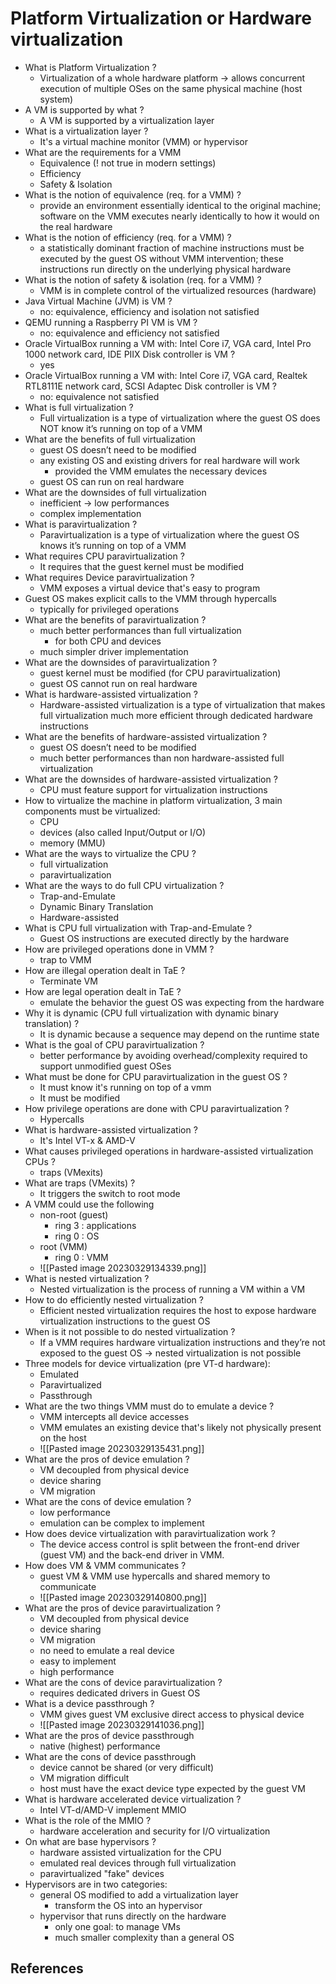 ---
---

# Platform Virtualization or Hardware virtualization

-  What is Platform Virtualization ?
	- Virtualization of a whole hardware platform → allows concurrent execution of multiple OSes on the same physical machine (host system) 
 -  A VM is supported by what ? 
	 - A VM is supported by a virtualization layer
 - What is a virtualization layer ?
	 - It's a virtual machine monitor (VMM) or hypervisor
  - What are the requirements for a VMM
	  - Equivalence (! not true in modern settings)
	  - Efficiency
	  - Safety & Isolation
  - What is the notion of equivalence (req. for a VMM) ?
	  - provide an environment essentially identical to the original machine; software on the VMM executes nearly identically to how it would on the real hardware
  - What is the notion of efficiency (req. for a VMM) ?
	  - a statistically dominant fraction of machine instructions must be executed by the guest OS without VMM intervention; these instructions run directly on the underlying physical hardware
  - What is the notion of safety & isolation (req. for a VMM) ?
	  - VMM is in complete control of the virtualized resources (hardware)
  - Java Virtual Machine (JVM) is VM ?
	  - no: equivalence, efficiency and isolation not satisfied
  - QEMU running a Raspberry PI VM is VM ?
	  - no: equivalence and efficiency not satisfied 
  - Oracle VirtualBox running a VM with: Intel Core i7, VGA card, Intel Pro 1000 network card, IDE PIIX Disk controller is VM ?
	  - yes 
  - Oracle VirtualBox running a VM with: Intel Core i7, VGA card, Realtek RTL8111E network card, SCSI Adaptec Disk controller is VM ?
	  - no: equivalence not satisfied
  - What is full virtualization ?
	  - Full virtualization is a type of virtualization where the guest OS does NOT know it’s running on top of a VMM
  - What are the benefits of full virtualization
	  - guest OS doesn’t need to be modified
	  - any existing OS and existing drivers for real hardware will work
		  - provided the VMM emulates the necessary devices
	  - guest OS can run on real hardware
  - What are the downsides of full virtualization
	  - inefficient → low performances
	  - complex implementation
  - What is paravirtualization ?
	  - Paravirtualization is a type of virtualization where the guest OS knows it’s running on top of a VMM
  - What requires CPU paravirtualization ?
	  - It requires that the guest kernel must be modified
  - What requires Device paravirtualization ?
	  - VMM exposes a virtual device that's easy to program
  - Guest OS makes explicit calls to the VMM through hypercalls
	  - typically for privileged operations
  - What are the benefits of paravirtualization ?
	  - much better performances than full virtualization
		  - for both CPU and devices
	  - much simpler driver implementation
  - What are the downsides of paravirtualization ?
	  - guest kernel must be modified (for CPU paravirtualization)
	  - guest OS cannot run on real hardware
  - What is hardware-assisted virtualization ?
	  - Hardware-assisted virtualization is a type of virtualization that makes full virtualization much more efficient through dedicated hardware instructions
  - What are the benefits of hardware-assisted virtualization ?
	  - guest OS doesn’t need to be modified
	  - much better performances than non hardware-assisted full virtualization
  - What are the downsides of hardware-assisted virtualization ?
	  - CPU must feature support for virtualization instructions
  - How to virtualize the machine in platform virtualization, 3 main components must be virtualized: 
	  - CPU
	  - devices (also called Input/Output or I/O)
	  - memory (MMU)
  - What are the ways to virtualize the CPU ?
	  - full virtualization
	  - paravirtualization
  - What are the ways to do full CPU virtualization ?
	  - Trap-and-Emulate
	  - Dynamic Binary Translation
	  - Hardware-assisted
  - What is CPU full virtualization with Trap-and-Emulate ?
	  - Guest OS instructions are executed directly by the hardware
  - How are privileged operations done in VMM ?
	  - trap to VMM
  - How are illegal operation dealt in TaE ?
	  - Terminate VM
  - How are legal operation dealt in TaE ?
	  - emulate the behavior the guest OS was expecting from the hardware
  - Why it is dynamic (CPU full virtualization with dynamic binary translation) ?
	  - It is dynamic because a sequence may depend on the runtime state
  - What is the goal of CPU paravirtualization ?
	  - better performance by avoiding overhead/complexity required to support unmodified guest OSes
  - What must be done for CPU paravirtualization in the guest OS ?
	  - It must know it's running on top of a vmm
	  - It must be modified
  - How privilege operations are done with CPU paravirtualization ?
	  - Hypercalls
  - What is hardware-assisted virtualization ?
	  - It's Intel VT-x & AMD-V
  - What causes privileged operations in hardware-assisted virtualization CPUs ?
	  - traps (VMexits)
  - What are traps (VMexits) ?
	  - It triggers the switch to root mode
  - A VMM could use the following
	  - non-root (guest)
		  - ring 3 : applications
		  - ring 0 : OS
	  - root (VMM)
		  - ring 0 : VMM
	  - ![[Pasted image 20230329134339.png]]
  - What is nested virtualization ?
	  - Nested virtualization is the process of running a VM within a VM
  - How to do efficiently nested virtualization ?
	  - Efficient nested virtualization requires the host to expose hardware virtualization instructions to the guest OS
  - When is it not possible to do nested virtualization ?
	  - If a VMM requires hardware virtualization instructions and they’re not exposed to the guest OS → nested virtualization is not possible
  - Three models for device virtualization (pre VT-d hardware):
	  - Emulated
	  - Paravirtualized
	  - Passthrough
  - What are the two things VMM must do to emulate a device ? 
	  - VMM intercepts all device accesses
	  - VMM emulates an existing device that's likely not physically present on the host
	  - ![[Pasted image 20230329135431.png]]
- What are the pros of device emulation ?
	- VM decoupled from physical device
	- device sharing
	- VM migration
- What are the cons of device emulation ?
	- low performance
	- emulation can be complex to implement
- How does device virtualization with paravirtualization work ?
	- The device access control is split between the front-end driver (guest VM) and the back-end driver in VMM.
- How does VM & VMM communicates ?
	- guest VM & VMM use hypercalls and shared memory to communicate
	- ![[Pasted image 20230329140800.png]]
- What are the pros of device paravirtualization ?
	- VM decoupled from physical device
	- device sharing
	- VM migration
	- no need to emulate a real device
	- easy to implement
	- high performance
- What are the cons of device paravirtualization ?
	- requires dedicated drivers in Guest OS
- What is a device passthrough ?
	- VMM gives guest VM exclusive direct access to physical device
	- ![[Pasted image 20230329141036.png]]
- What are the pros of device passthrough
	- native (highest) performance
- What are the cons of device passthrough
	- device cannot be shared (or very difficult)
	- VM migration difficult
	- host must have the exact device type expected by the guest VM
- What is hardware accelerated device virtualization ?
	- Intel VT-d/AMD-V implement MMIO
- What is the role of the MMIO ?
	- hardware acceleration and security for I/O virtualization
- On what are base hypervisors ?
	- hardware assisted virtualization for the CPU
	- emulated real devices through full virtualization
	- paravirtualized "fake" devices
- Hypervisors are in two categories:
	- general OS modified to add a virtualization layer
		- transform the OS into an hypervisor
	- hypervisor that runs directly on the hardware
		- only one goal: to manage VMs
		- much smaller complexity than a general OS

## References
